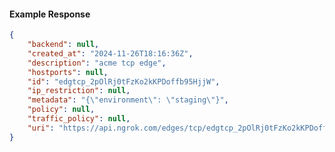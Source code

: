 <!-- Code generated for API Clients. DO NOT EDIT. -->

#### Example Response

```json
{
	"backend": null,
	"created_at": "2024-11-26T18:16:36Z",
	"description": "acme tcp edge",
	"hostports": null,
	"id": "edgtcp_2pOlRj0tFzKo2kKPDoffb95HjjW",
	"ip_restriction": null,
	"metadata": "{\"environment\": \"staging\"}",
	"policy": null,
	"traffic_policy": null,
	"uri": "https://api.ngrok.com/edges/tcp/edgtcp_2pOlRj0tFzKo2kKPDoffb95HjjW"
}
```
